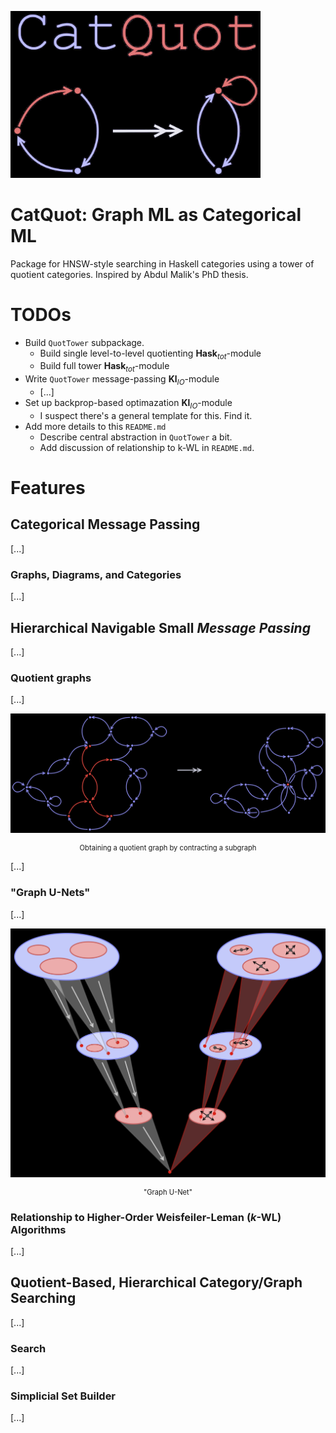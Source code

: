 <p align="left">
  <picture>
    <source srcset="docs/images/catquot_logo_dark.jpg" media="(prefers-color-scheme: dark)">
    <source srcset="docs/images/catquot_logo_light.jpg" media="(prefers-color-scheme: light)">
    <img src="docs/images/catquot_logo_dark.jpg" alt="tonnetzB" width="400">
  </picture>
</p>

# CatQuot: Graph ML as Categorical ML
Package for HNSW-style searching in Haskell categories using a tower of quotient categories. Inspired by Abdul Malik's PhD thesis.

# TODOs
- Build `QuotTower` subpackage.
  - Build single level-to-level quotienting $\mathbf{Hask}_{tot}$-module
  - Build full tower $\mathbf{Hask}_{tot}$-module
- Write `QuotTower` message-passing $\mathbf{Kl}_{IO}$-module
  - [...]
- Set up backprop-based optimazation $\mathbf{Kl}_{IO}$-module
  - I suspect there's a general template for this. Find it.
- Add more details to this `README.md`
  - Describe central abstraction in `QuotTower` a bit.
  - Add discussion of relationship to k-WL in `README.md`. 


# Features
## Categorical Message Passing
[...]
### Graphs, Diagrams, and Categories
[...]
## Hierarchical Navigable Small *Message Passing*
[...]
### Quotient graphs
[...]

<p align="center">
  <picture>
    <source srcset="docs/images/quotient_graph_dark.jpg" media="(prefers-color-scheme: dark)">
    <source srcset="docs/images/quotient_graph_light.jpg" media="(prefers-color-scheme: light)">
    <img src="docs/images/quotient_graph_dark.jpg" alt="tonnetzB" width="900">
  </picture>
</p>
<p align="center" style="font-size: 80%;">
  Obtaining a quotient graph by contracting a subgraph
</p>

[...]
### "Graph U-Nets"
[...]

<p align="center">
  <picture>
    <source srcset="docs/images/graph_unet_dark.jpg" media="(prefers-color-scheme: dark)">
    <source srcset="docs/images/graph_unet_light.jpg" media="(prefers-color-scheme: light)">
    <img src="docs/images/graph_unet_dark.jpg" alt="tonnetzB" width="700">
  </picture>
</p>
<p align="center" style="font-size: 80%;">
  "Graph U-Net"
</p>

### Relationship to Higher-Order Weisfeiler-Leman (*k*-WL) Algorithms
[...]

## Quotient-Based, Hierarchical Category/Graph Searching
[...]
### Search
[...]
### Simplicial Set Builder
[...]